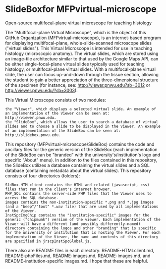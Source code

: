 # SlideBoxfor MFPvirtual-microscope

Open-source multifocal-plane virtual microscope for teaching histology

The "Multifocal-plane Virtual Microscope", which is the object of this GitHub Organization (MFPvirtual-microscope), is an internet-based program for displaying multifocal-plane, whole-slide-scanned microscope slides ("virtual slides"). This Virtual Microscope is intended for use in teaching histology (microscopic anatomy). The virtual slides, which are stored using an image-tile architecture similar to that used by the Google Maps API, can be either single-focal-plane virtual slides typically used for teaching histology, or multifocal-plane virtual slides. With a multifocal-plane virtual slide, the user can focus up-and-down through the tissue section, allowing the student to gain a better appreciation of the three-dimensional structure of the specimen (for instance, see: http://viewer.pnwu.edu?sb=3012 or http://viewer.pnwu.edu/?sb=3003).

This Virtual Microscope consists of two modules:

    the "Viewer", which displays a selected virtual slide. An example of an implementation of the Viewer can be seen at: http://viewer.pnwu.edu.
    the "SlideBox", which allows the user to search a database of virtual slides and to choose a slide to be displayed in the Viewer. An example of an implementation of the SlideBox can be seen at: http://slidebox.pnwu.edu.

This repository (MFPvirtual-microscope/SlideBox) contains the code and ancillary files for the generic version of the SlideBox (each implementation of the SlideBox can be "branded" with the university's/institution's logo and specific "About" menu). In addition to the files contained in this repository, the SlideBox utilizes a database containing the virtual slides and a SQL database (containing metadata about the virtual slides). This repository consists of four directories (folders):

    SldBox-HTMLclient contains the HTML and related (javascript, css) files that run in the client's internet browser.
    PHP_SQL contains the server-side PHP files that the Viewer uses to access the SQL database.
    images contains the non-institution-specific *.png and *.jpg images (and a "beep"/"toot" *.wav file) that are used by all implementations of the Viewer.
    InstSpcImgChip contains the "institution-specific" images for the generic ("chipmunk") version of the viewer. Each implementation of the Viewer will have a different (and possibly differently-named) directory containing the logos and other "branding" that is specific for the university or institution that is hosting the Viewer. For each implementation of the Viewer, the name and contents of this directory are specified in jrscpInstSpcGlobal.js.

There also are README files in each directory: README-HTMLclient.md, README-phpFiles.md, README-images.md, README-images.md, and README-institution-specific images.md. I hope that these are helpful.
